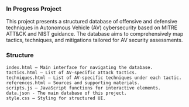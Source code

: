  <h3> In Progress Project </h3>

This project presents a structured database of offensive and defensive techniques in Autonomous Vehicle (AV) cybersecurity based on MITRE ATT&CK and NIST guidance. The database aims to comprehensively map tactics, techniques, and mitigations tailored for AV security assessments.

<h3> Structure </h3>

    index.html – Main interface for navigating the database.
    tactics.html – List of AV-specific attack tactics.
    techniques.html – List of AV-specific techniques under each tactic.
    references.html – Sources and supporting materials.
    scripts.js – JavaScript functions for interactive elements.    
    data.json - The main database of this project.
    style.css – Styling for structured UI.
